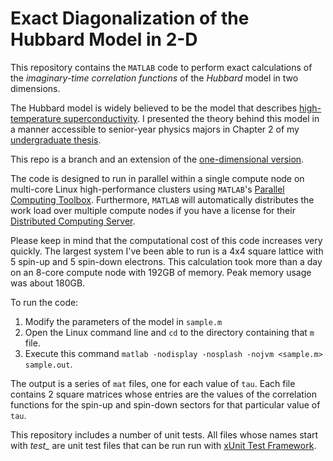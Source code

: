 # Exact Diagonalization of the Hubbard Model in 2-D

This repository contains the `MATLAB` code to perform exact calculations of the *imaginary-time correlation functions* of the *Hubbard* model in two dimensions.

The Hubbard model is widely believed to be the model that describes [high-temperature superconductivity](https://en.wikipedia.org/wiki/High-temperature_superconductivity). I presented the theory behind this model in a manner accessible to senior-year physics majors in Chapter 2 of my [undergraduate thesis](https://www.huynguyen.io/Reed-thesis).

This repo is a branch and an extension of the [one-dimensional version](https://github.com/huy-nguyen/Hubbard-ED-1D).

The code is designed to run in parallel within a single compute node on multi-core Linux high-performance clusters using `MATLAB`'s [Parallel Computing Toolbox](http://www.mathworks.com/products/parallel-computing/). Furthermore, `MATLAB` will automatically distributes the work load over multiple compute nodes if you have a license for their [Distributed Computing Server](http://www.mathworks.com/products/distriben/).

Please keep in mind that the computational cost of this code increases very quickly. The largest system I've been able to run is a 4x4 square lattice with 5 spin-up and 5 spin-down electrons. This calculation took more than a day on an 8-core compute node with 192GB of memory. Peak memory usage was about 180GB.

To run the code:

1. Modify the parameters of the model in `sample.m`
2. Open the Linux command line and `cd` to the directory containing that `m` file.
3. Execute this command `matlab -nodisplay -nosplash -nojvm <sample.m> sample.out`.

The output is a series of `mat` files, one for each value of `tau`. Each file contains 2 square matrices whose entries are the values of the correlation functions for the spin-up and spin-down sectors for that particular value of `tau`.

This repository includes a number of unit tests. All files whose names start with *test_* are unit test files that can be run run with [xUnit Test Framework](http://www.mathworks.com/matlabcentral/fileexchange/22846-matlab-xunit-test-framework/content/matlab_xunit_3_1_1/xunit/assertEqual.m).


